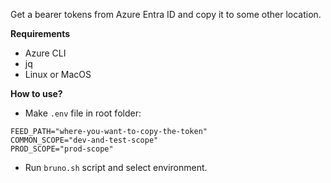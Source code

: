 Get a bearer tokens from Azure Entra ID and copy it to some other location. 

**Requirements**
- Azure CLI
- jq
- Linux or MacOS

**How to use?**
- Make `.env` file in root folder:
```
FEED_PATH="where-you-want-to-copy-the-token"
COMMON_SCOPE="dev-and-test-scope"
PROD_SCOPE="prod-scope"
```
- Run `bruno.sh` script and select environment.